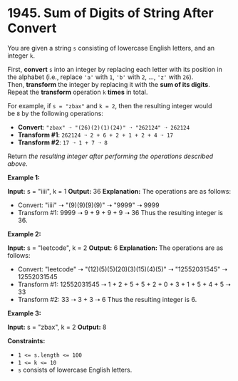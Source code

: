 # 1945. Sum of Digits of String After Convert 
You are given a string `s` consisting of lowercase English letters, and an integer `k`.

First, **convert** `s` into an integer by replacing each letter with its position in the alphabet (i.e., replace `'a'` with `1`, `'b'` with `2`, ..., `'z'` with `26`). Then, **transform** the integer by replacing it with the **sum of its digits**. Repeat the **transform** operation `k` **times** in total.

For example, if `s = "zbax"` and `k = 2`, then the resulting integer would be `8` by the following operations:

- **Convert**: `"zbax" ➝ "(26)(2)(1)(24)" ➝ "262124" ➝ 262124`
- **Transform #1**: `262124 ➝ 2 + 6 + 2 + 1 + 2 + 4 ➝ 17`
- **Transform #2**: `17 ➝ 1 + 7 ➝ 8`

Return _the resulting integer after performing the operations described above_.

**Example 1:**

**Input:** s = "iiii", k = 1
**Output:** 36
**Explanation:** The operations are as follows:
- Convert: "iiii" ➝ "(9)(9)(9)(9)" ➝ "9999" ➝ 9999
- Transform #1: 9999 ➝ 9 + 9 + 9 + 9 ➝ 36
Thus the resulting integer is 36.

**Example 2:**

**Input:** s = "leetcode", k = 2
**Output:** 6
**Explanation:** The operations are as follows:
- Convert: "leetcode" ➝ "(12)(5)(5)(20)(3)(15)(4)(5)" ➝ "12552031545" ➝ 12552031545
- Transform #1: 12552031545 ➝ 1 + 2 + 5 + 5 + 2 + 0 + 3 + 1 + 5 + 4 + 5 ➝ 33
- Transform #2: 33 ➝ 3 + 3 ➝ 6
Thus the resulting integer is 6.

**Example 3:**

**Input:** s = "zbax", k = 2
**Output:** 8

**Constraints:**

- `1 <= s.length <= 100`
- `1 <= k <= 10`
- `s` consists of lowercase English letters.